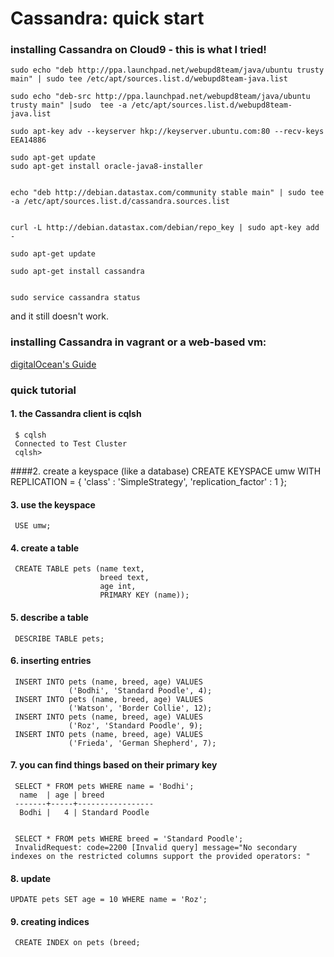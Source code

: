 # Cassandra: quick start

### installing Cassandra on Cloud9 - this is what I tried!

    sudo echo "deb http://ppa.launchpad.net/webupd8team/java/ubuntu trusty main" | sudo tee /etc/apt/sources.list.d/webupd8team-java.list

    sudo echo "deb-src http://ppa.launchpad.net/webupd8team/java/ubuntu trusty main" |sudo  tee -a /etc/apt/sources.list.d/webupd8team-java.list

    sudo apt-key adv --keyserver hkp://keyserver.ubuntu.com:80 --recv-keys EEA14886

    sudo apt-get update
    sudo apt-get install oracle-java8-installer


    echo "deb http://debian.datastax.com/community stable main" | sudo tee -a /etc/apt/sources.list.d/cassandra.sources.list


    curl -L http://debian.datastax.com/debian/repo_key | sudo apt-key add -

    sudo apt-get update

    sudo apt-get install cassandra


    sudo service cassandra status

and it still doesn't work.

### installing Cassandra in vagrant or a web-based vm:
[digitalOcean's Guide](https://www.digitalocean.com/community/tutorials/how-to-install-cassandra-and-run-a-single-node-cluster-on-ubuntu-14-04)


### quick tutorial

#### 1. the Cassandra client is cqlsh

     $ cqlsh
     Connected to Test Cluster
     cqlsh> 
####2. create a keyspace (like a database)
     CREATE KEYSPACE umw
     WITH REPLICATION = { 'class' : 'SimpleStrategy', 
                          'replication_factor' : 1 };
                          
#### 3.  use the keyspace
     USE umw;

#### 4. create a table

     CREATE TABLE pets (name text, 
                        breed text, 
                        age int, 
                        PRIMARY KEY (name));

#### 5.  describe a table

     DESCRIBE TABLE pets;

#### 6. inserting entries

     INSERT INTO pets (name, breed, age) VALUES 
                 ('Bodhi', 'Standard Poodle', 4);
     INSERT INTO pets (name, breed, age) VALUES 
                 ('Watson', 'Border Collie', 12);
     INSERT INTO pets (name, breed, age) VALUES 
                 ('Roz', 'Standard Poodle', 9);
     INSERT INTO pets (name, breed, age) VALUES 
                 ('Frieda', 'German Shepherd', 7);
     
#### 7. you can find things based on their primary key

     SELECT * FROM pets WHERE name = 'Bodhi';
      name  | age | breed                                                                
     -------+-----+-----------------                                                     
      Bodhi |   4 | Standard Poodle     


     SELECT * FROM pets WHERE breed = 'Standard Poodle';
     InvalidRequest: code=2200 [Invalid query] message="No secondary indexes on the restricted columns support the provided operators: "                                                    

#### 8. update

    UPDATE pets SET age = 10 WHERE name = 'Roz';

#### 9. creating indices

     CREATE INDEX on pets (breed; 